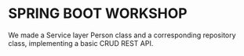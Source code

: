 # SPRING BOOT WORKSHOP
We made a Service layer Person class and a corresponding repository class, implementing a  basic CRUD REST API.